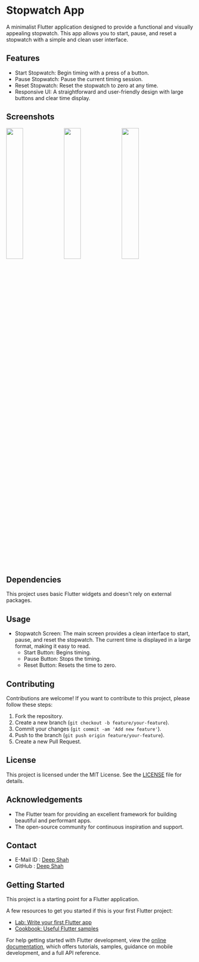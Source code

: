 # Stopwatch App

A minimalist Flutter application designed to provide a functional and visually appealing stopwatch. This app allows you to start, pause, and reset a stopwatch with a simple and clean user interface.

## Features

- Start Stopwatch: Begin timing with a press of a button.
- Pause Stopwatch: Pause the current timing session.
- Reset Stopwatch: Reset the stopwatch to zero at any time.
- Responsive UI: A straightforward and user-friendly design with large buttons and clear time display.

## Screenshots

<img src="" width="30%" alt="" /> <img src="" width="30%" alt="" /> <img src="" width="30%" alt="" />

## Dependencies

This project uses basic Flutter widgets and doesn't rely on external packages.

## Usage

- Stopwatch Screen: The main screen provides a clean interface to start, pause, and reset the stopwatch. The current time is displayed in a large format, making it easy to read.
  - Start Button: Begins timing.
  - Pause Button: Stops the timing.
  - Reset Button: Resets the time to zero.
 
## Contributing

Contributions are welcome! If you want to contribute to this project, please follow these steps:
1. Fork the repository.
2. Create a new branch (`git checkout -b feature/your-feature`).
3. Commit your changes (`git commit -am 'Add new feature'`).
4. Push to the branch (`git push origin feature/your-feature`).
5. Create a new Pull Request.

## License

This project is licensed under the MIT License. See the [LICENSE](https://github.com/DeepShah1406/SCT_AD_3/blob/master/LICENSE) file for details.

## Acknowledgements

- The Flutter team for providing an excellent framework for building beautiful and performant apps.
- The open-source community for continuous inspiration and support.

## Contact

- E-Mail ID : [Deep Shah](shahdeep1406@gmail.com)
- GitHub : [Deep Shah](https://github.com/DeepShah1406)

## Getting Started

This project is a starting point for a Flutter application.

A few resources to get you started if this is your first Flutter project:

- [Lab: Write your first Flutter app](https://docs.flutter.dev/get-started/codelab)
- [Cookbook: Useful Flutter samples](https://docs.flutter.dev/cookbook)

For help getting started with Flutter development, view the
[online documentation](https://docs.flutter.dev/), which offers tutorials,
samples, guidance on mobile development, and a full API reference.
